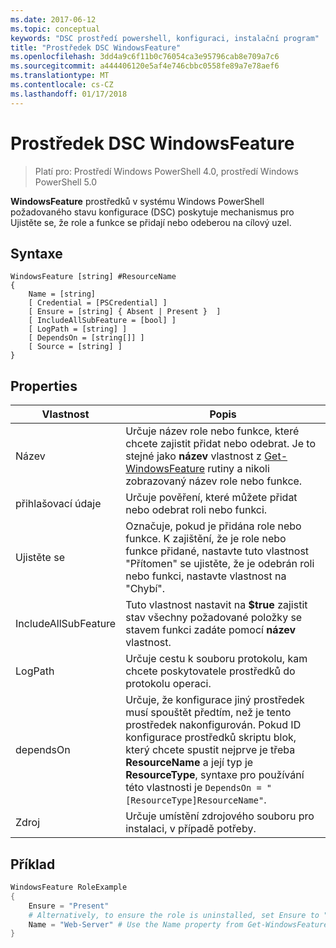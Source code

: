 ```yaml
---
ms.date: 2017-06-12
ms.topic: conceptual
keywords: "DSC prostředí powershell, konfiguraci, instalační program"
title: "Prostředek DSC WindowsFeature"
ms.openlocfilehash: 3dd4a9c6f11b0c76054ca3e95796cab8e709a7c6
ms.sourcegitcommit: a444406120e5af4e746cbbc0558fe89a7e78aef6
ms.translationtype: MT
ms.contentlocale: cs-CZ
ms.lasthandoff: 01/17/2018
---
```

# <a name="dsc-windowsfeature-resource"></a>Prostředek DSC WindowsFeature

> Platí pro: Prostředí Windows PowerShell 4.0, prostředí Windows PowerShell 5.0

**WindowsFeature** prostředků v systému Windows PowerShell požadovaného stavu konfigurace (DSC) poskytuje mechanismus pro Ujistěte se, že role a funkce se přidají nebo odeberou na cílový uzel.

## <a name="syntax"></a>Syntaxe

```
WindowsFeature [string] #ResourceName
{
    Name = [string]
    [ Credential = [PSCredential] ]
    [ Ensure = [string] { Absent | Present }  ]
    [ IncludeAllSubFeature = [bool] ]
    [ LogPath = [string] ]
    [ DependsOn = [string[]] ]
    [ Source = [string] ]
}
```

## <a name="properties"></a>Properties

|  Vlastnost  |  Popis   | 
|---|---| 
| Název| Určuje název role nebo funkce, které chcete zajistit přidat nebo odebrat. Je to stejné jako __název__ vlastnost z [Get-WindowsFeature](/powershell/module/servermanager/Get-WindowsFeature) rutiny a nikoli zobrazovaný název role nebo funkce.| 
| přihlašovací údaje| Určuje pověření, které můžete přidat nebo odebrat roli nebo funkci.| 
| Ujistěte se| Označuje, pokud je přidána role nebo funkce. K zajištění, že je role nebo funkce přidané, nastavte tuto vlastnost "Přítomen" se ujistěte, že je odebrán roli nebo funkci, nastavte vlastnost na "Chybí".| 
| IncludeAllSubFeature| Tuto vlastnost nastavit na __$true__ zajistit stav všechny požadované položky se stavem funkci zadáte pomocí __název__ vlastnost.| 
| LogPath| Určuje cestu k souboru protokolu, kam chcete poskytovatele prostředků do protokolu operaci.| 
| dependsOn| Určuje, že konfigurace jiný prostředek musí spouštět předtím, než je tento prostředek nakonfigurován. Pokud ID konfigurace prostředků skriptu blok, který chcete spustit nejprve je třeba __ResourceName__ a její typ je __ResourceType__, syntaxe pro používání této vlastnosti je `DependsOn = "[ResourceType]ResourceName"`.| 
| Zdroj| Určuje umístění zdrojového souboru pro instalaci, v případě potřeby.| 

## <a name="example"></a>Příklad
```powershell
WindowsFeature RoleExample
{
    Ensure = "Present" 
    # Alternatively, to ensure the role is uninstalled, set Ensure to "Absent"
    Name = "Web-Server" # Use the Name property from Get-WindowsFeature  
}
```

